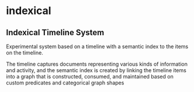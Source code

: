 # indexical

## Indexical Timeline System

Experimental system based on a timeline with a semantic index to the items on the timeline. 

The timeline captures documents representing various kinds of information and activity, and the semantic index is created by linking the timeline items into a graph  that is constructed, consumed, and maintained based on custom predicates and categorical graph shapes
